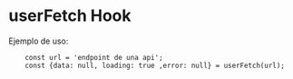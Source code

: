 # userFetch Hook

Ejemplo de uso:

```
    const url = 'endpoint de una api';
    const {data: null, loading: true ,error: null} = userFetch(url);
```
